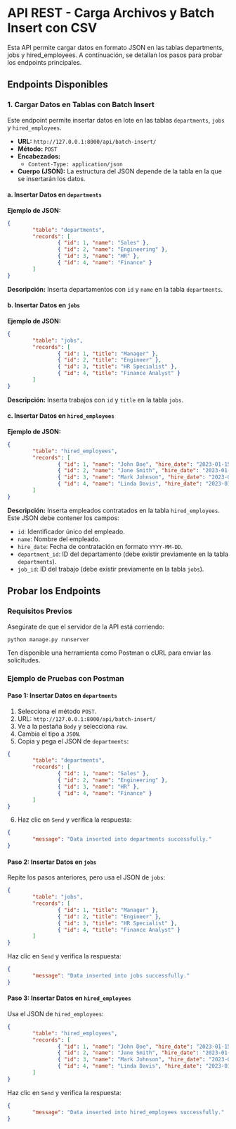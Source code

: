 # API REST - Carga Archivos y Batch Insert con CSV
Esta API permite cargar datos en formato JSON en las tablas departments, jobs y hired_employees. A continuación, se detallan los pasos para probar los endpoints principales.

## Endpoints Disponibles

### 1. Cargar Datos en Tablas con Batch Insert

Este endpoint permite insertar datos en lote en las tablas `departments`, `jobs` y `hired_employees`.

- **URL:** `http://127.0.0.1:8000/api/batch-insert/`
- **Método:** `POST`
- **Encabezados:**
    - `Content-Type: application/json`
- **Cuerpo (JSON):** La estructura del JSON depende de la tabla en la que se insertarán los datos.

#### a. Insertar Datos en `departments`

**Ejemplo de JSON:**

```json
{
        "table": "departments",
        "records": [
                { "id": 1, "name": "Sales" },
                { "id": 2, "name": "Engineering" },
                { "id": 3, "name": "HR" },
                { "id": 4, "name": "Finance" }
        ]
}
```

**Descripción:** Inserta departamentos con `id` y `name` en la tabla `departments`.

#### b. Insertar Datos en `jobs`

**Ejemplo de JSON:**

```json
{
        "table": "jobs",
        "records": [
                { "id": 1, "title": "Manager" },
                { "id": 2, "title": "Engineer" },
                { "id": 3, "title": "HR Specialist" },
                { "id": 4, "title": "Finance Analyst" }
        ]
}
```

**Descripción:** Inserta trabajos con `id` y `title` en la tabla `jobs`.

#### c. Insertar Datos en `hired_employees`

**Ejemplo de JSON:**

```json
{
        "table": "hired_employees",
        "records": [
                { "id": 1, "name": "John Doe", "hire_date": "2023-01-15", "department_id": 1, "job_id": 1 },
                { "id": 2, "name": "Jane Smith", "hire_date": "2023-01-16", "department_id": 2, "job_id": 2 },
                { "id": 3, "name": "Mark Johnson", "hire_date": "2023-01-17", "department_id": 3, "job_id": 3 },
                { "id": 4, "name": "Linda Davis", "hire_date": "2023-01-18", "department_id": 4, "job_id": 4 }
        ]
}
```

**Descripción:** Inserta empleados contratados en la tabla `hired_employees`. Este JSON debe contener los campos:
- `id`: Identificador único del empleado.
- `name`: Nombre del empleado.
- `hire_date`: Fecha de contratación en formato `YYYY-MM-DD`.
- `department_id`: ID del departamento (debe existir previamente en la tabla `departments`).
- `job_id`: ID del trabajo (debe existir previamente en la tabla `jobs`).

## Probar los Endpoints

### Requisitos Previos

Asegúrate de que el servidor de la API está corriendo:

```bash
python manage.py runserver
```

Ten disponible una herramienta como Postman o cURL para enviar las solicitudes.

### Ejemplo de Pruebas con Postman

#### Paso 1: Insertar Datos en `departments`

1. Selecciona el método `POST`.
2. URL: `http://127.0.0.1:8000/api/batch-insert/`
3. Ve a la pestaña `Body` y selecciona `raw`.
4. Cambia el tipo a `JSON`.
5. Copia y pega el JSON de `departments`:

```json
{
        "table": "departments",
        "records": [
                { "id": 1, "name": "Sales" },
                { "id": 2, "name": "Engineering" },
                { "id": 3, "name": "HR" },
                { "id": 4, "name": "Finance" }
        ]
}
```

6. Haz clic en `Send` y verifica la respuesta:

```json
{
        "message": "Data inserted into departments successfully."
}
```

#### Paso 2: Insertar Datos en `jobs`

Repite los pasos anteriores, pero usa el JSON de `jobs`:

```json
{
        "table": "jobs",
        "records": [
                { "id": 1, "title": "Manager" },
                { "id": 2, "title": "Engineer" },
                { "id": 3, "title": "HR Specialist" },
                { "id": 4, "title": "Finance Analyst" }
        ]
}
```

Haz clic en `Send` y verifica la respuesta:

```json
{
        "message": "Data inserted into jobs successfully."
}
```

#### Paso 3: Insertar Datos en `hired_employees`

Usa el JSON de `hired_employees`:

```json
{
        "table": "hired_employees",
        "records": [
                { "id": 1, "name": "John Doe", "hire_date": "2023-01-15", "department_id": 1, "job_id": 1 },
                { "id": 2, "name": "Jane Smith", "hire_date": "2023-01-16", "department_id": 2, "job_id": 2 },
                { "id": 3, "name": "Mark Johnson", "hire_date": "2023-01-17", "department_id": 3, "job_id": 3 },
                { "id": 4, "name": "Linda Davis", "hire_date": "2023-01-18", "department_id": 4, "job_id": 4 }
        ]
}
```

Haz clic en `Send` y verifica la respuesta:

```json
{
        "message": "Data inserted into hired_employees successfully."
}
```
